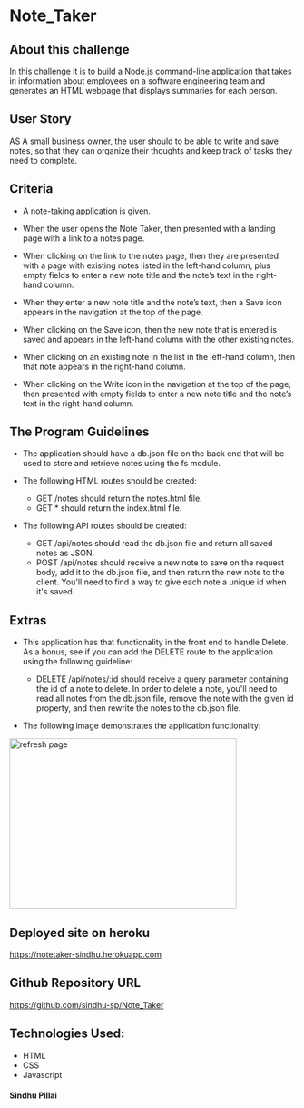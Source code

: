 # Note_Taker


## About this challenge

In this challenge it is to build a Node.js command-line application that takes in information about employees on a software engineering team and generates an HTML webpage that displays summaries for each person. 



## User Story

AS A small business owner, the user should to be able to write and save notes, so that they can organize their thoughts and keep track of tasks they need to complete.



## Criteria

- A note-taking application is given.

- When the user opens the Note Taker, then presented with a landing page with a link to a notes page.

- When clicking on the link to the notes page, then they are presented with a page with existing notes listed in the left-hand column, plus empty fields to enter a new note title and the note’s text in the right-hand column.

- When they enter a new note title and the note’s text, then a Save icon appears in the navigation at the top of the page.

- When clicking on the Save icon, then the new note that is entered is saved and appears in the left-hand column with the other existing notes.

- When clicking on an existing note in the list in the left-hand column, then that note appears in the right-hand column.

- When clicking on the Write icon in the navigation at the top of the page, then presented with empty fields to enter a new note title and the note’s text in the right-hand column.

## The Program Guidelines

- The application should have a db.json file on the back end that will be used to store and retrieve notes using the fs module.

- The following HTML routes should be created:
  - GET /notes should return the notes.html file.
  - GET * should return the index.html file.

- The following API routes should be created:
  - GET /api/notes should read the db.json file and return all saved notes as JSON.
  - POST /api/notes should receive a new note to save on the request body, add it to the db.json file, and then return the new note to the client. You'll need to find a way to give each note a unique id when it's saved.

## Extras

- This application has that functionality in the front end to handle Delete. As a bonus, see if you can add the DELETE route to the application using the following guideline:
  - DELETE /api/notes/:id should receive a query parameter containing the id of a note to delete. 
  In order to delete a note, you'll need to read all notes from the db.json file, remove the note with the given id property, and then rewrite the notes to the db.json file.

- The following image demonstrates the application functionality:
<img src="../assets/note_taker.png" alt="refresh page" height = 300 width= 400 />

## Deployed site on heroku
https://notetaker-sindhu.herokuapp.com

## Github Repository URL
https://github.com/sindhu-sp/Note_Taker

## Technologies Used:
- HTML
- CSS
- Javascript



#### Sindhu Pillai

